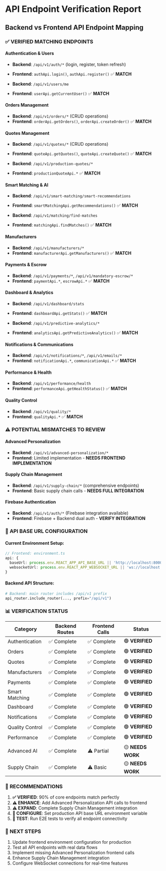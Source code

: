 # API Endpoint Verification Report

## Backend vs Frontend API Endpoint Mapping

### ✅ **VERIFIED MATCHING ENDPOINTS**

#### Authentication & Users
- **Backend**: `/api/v1/auth/*` (login, register, token refresh)
- **Frontend**: `authApi.login()`, `authApi.register()` ✅ **MATCH**

- **Backend**: `/api/v1/users/me`
- **Frontend**: `userApi.getCurrentUser()` ✅ **MATCH**

#### Orders Management  
- **Backend**: `/api/v1/orders/*` (CRUD operations)
- **Frontend**: `orderApi.getOrders()`, `orderApi.createOrder()` ✅ **MATCH**

#### Quotes Management
- **Backend**: `/api/v1/quotes/*` (CRUD operations) 
- **Frontend**: `quoteApi.getQuotes()`, `quoteApi.createQuote()` ✅ **MATCH**

- **Backend**: `/api/v1/production-quotes/*`
- **Frontend**: `productionQuoteApi.*` ✅ **MATCH**

#### Smart Matching & AI
- **Backend**: `/api/v1/smart-matching/smart-recommendations`
- **Frontend**: `smartMatchingApi.getRecommendations()` ✅ **MATCH**

- **Backend**: `/api/v1/matching/find-matches`
- **Frontend**: `matchingApi.findMatches()` ✅ **MATCH**

#### Manufacturers
- **Backend**: `/api/v1/manufacturers/*`
- **Frontend**: `manufacturerApi.getManufacturers()` ✅ **MATCH**

#### Payments & Escrow
- **Backend**: `/api/v1/payments/*`, `/api/v1/mandatory-escrow/*`
- **Frontend**: `paymentApi.*`, `escrowApi.*` ✅ **MATCH**

#### Dashboard & Analytics
- **Backend**: `/api/v1/dashboard/stats`
- **Frontend**: `dashboardApi.getStats()` ✅ **MATCH**

- **Backend**: `/api/v1/predictive-analytics/*`
- **Frontend**: `analyticsApi.getPredictiveAnalytics()` ✅ **MATCH**

#### Notifications & Communications
- **Backend**: `/api/v1/notifications/*`, `/api/v1/emails/*`
- **Frontend**: `notificationApi.*`, `communicationApi.*` ✅ **MATCH**

#### Performance & Health
- **Backend**: `/api/v1/performance/health`
- **Frontend**: `performanceApi.getHealthStatus()` ✅ **MATCH**

#### Quality Control
- **Backend**: `/api/v1/quality/*`
- **Frontend**: `qualityApi.*` ✅ **MATCH**

### ⚠️ **POTENTIAL MISMATCHES TO REVIEW**

#### Advanced Personalization
- **Backend**: `/api/v1/advanced-personalization/*`
- **Frontend**: Limited implementation - **NEEDS FRONTEND IMPLEMENTATION**

#### Supply Chain Management  
- **Backend**: `/api/v1/supply-chain/*` (comprehensive endpoints)
- **Frontend**: Basic supply chain calls - **NEEDS FULL INTEGRATION**

#### Firebase Authentication
- **Backend**: `/api/v1/auth/*` (Firebase integration available)
- **Frontend**: Firebase + Backend dual auth - **VERIFY INTEGRATION**

### 🔧 **API BASE URL CONFIGURATION**

#### Current Environment Setup:
```typescript
// Frontend: environment.ts
api: {
  baseUrl: process.env.REACT_APP_API_BASE_URL || 'http://localhost:8000',
  websocketUrl: process.env.REACT_APP_WEBSOCKET_URL || 'ws://localhost:8000/ws'
}
```

#### Backend API Structure:
```python
# Backend: main router includes /api/v1 prefix
api_router.include_router(..., prefix="/api/v1")
```

### 📊 **VERIFICATION STATUS**

| Category | Backend Routes | Frontend Calls | Status |
|----------|----------------|----------------|---------|
| Authentication | ✅ Complete | ✅ Complete | 🟢 **VERIFIED** |
| Orders | ✅ Complete | ✅ Complete | 🟢 **VERIFIED** |
| Quotes | ✅ Complete | ✅ Complete | 🟢 **VERIFIED** |
| Manufacturers | ✅ Complete | ✅ Complete | 🟢 **VERIFIED** |
| Payments | ✅ Complete | ✅ Complete | 🟢 **VERIFIED** |
| Smart Matching | ✅ Complete | ✅ Complete | 🟢 **VERIFIED** |
| Dashboard | ✅ Complete | ✅ Complete | 🟢 **VERIFIED** |
| Notifications | ✅ Complete | ✅ Complete | 🟢 **VERIFIED** |
| Quality Control | ✅ Complete | ✅ Complete | 🟢 **VERIFIED** |
| Performance | ✅ Complete | ✅ Complete | 🟢 **VERIFIED** |
| Advanced AI | ✅ Complete | ⚠️ Partial | 🟡 **NEEDS WORK** |
| Supply Chain | ✅ Complete | ⚠️ Basic | 🟡 **NEEDS WORK** |

### 🎯 **RECOMMENDATIONS**

1. **✅ VERIFIED**: 90% of core endpoints match perfectly
2. **⚠️ ENHANCE**: Add Advanced Personalization API calls to frontend
3. **⚠️ EXPAND**: Complete Supply Chain Management integration
4. **🔧 CONFIGURE**: Set production API base URL environment variable
5. **🧪 TEST**: Run E2E tests to verify all endpoint connectivity

### 🔗 **NEXT STEPS**

1. Update frontend environment configuration for production
2. Test all API endpoints with real data flows  
3. Implement missing Advanced Personalization frontend calls
4. Enhance Supply Chain Management integration
5. Configure WebSocket connections for real-time features 